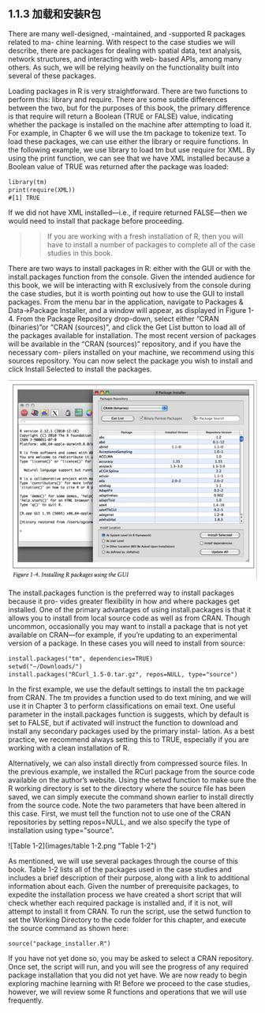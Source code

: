 ## 1.1.3 加载和安装R包 ##

There are many well-designed, -maintained, and -supported R packages related to ma- chine learning. With respect to the case studies we will describe, there are packages for dealing with spatial data, text analysis, network structures, and interacting with web- based APIs, among many others. As such, we will be relying heavily on the functionality built into several of these packages.

Loading packages in R is very straightforward. There are two functions to perform this: library and require. There are some subtle differences between the two, but for the purposes of this book, the primary difference is that require will return a Boolean (TRUE or FALSE) value, indicating whether the package is installed on the machine after attempting to load it. For example, in Chapter 6 we will use the tm package to tokenize text. To load these packages, we can use either the library or require functions. In the following example, we use library to load tm but use require for XML. By using the print function, we can see that we have XML installed because a Boolean value of TRUE was returned after the package was loaded:

    library(tm)
    print(require(XML))
    #[1] TRUE

If we did not have XML installed—i.e., if require returned FALSE—then we would need to install that package before proceeding.

>>If you are working with a fresh installation of R, then you will have to install a number of packages to complete all of the case studies in this book.

There are two ways to install packages in R: either with the GUI or with the install.packages function from the console. Given the intended audience for this book, we will be interacting with R exclusively from the console during the case studies, but it is worth pointing out how to use the GUI to install packages. From the menu bar in the application, navigate to Packages & Data→Package Installer, and a window will appear, as displayed in Figure 1-4. From the Package Repository drop-down, select either “CRAN (binaries)”or “CRAN (sources)”, and click the Get List button to load all of the packages available for installation. The most recent version of packages will be available in the “CRAN (sources)” repository, and if you have the necessary com- pilers installed on your machine, we recommend using this sources repository. You can now select the package you wish to install and click Install Selected to install the packages.

![Figure 1-4](<images/figure 1-4.png> "Figure 1-4")

The install.packages function is the preferred way to install packages because it pro- vides greater flexibility in how and where packages get installed. One of the primary advantages of using install.packages is that it allows you to install from local source code as well as from CRAN. Though uncommon, occasionally you may want to install a package that is not yet available on CRAN—for example, if you’re updating to an experimental version of a package. In these cases you will need to install from source:

    install.packages("tm", dependencies=TRUE)
    setwd("~/Downloads/")
    install.packages("RCurl_1.5-0.tar.gz", repos=NULL, type="source")

In the first example, we use the default settings to install the tm package from CRAN. The tm provides a function used to do text mining, and we will use it in Chapter 3 to perform classifications on email text. One useful parameter in the install.packages function is suggests, which by default is set to FALSE, but if activated will instruct the function to download and install any secondary packages used by the primary instal- lation. As a best practice, we recommend always setting this to TRUE, especially if you are working with a clean installation of R.

Alternatively, we can also install directly from compressed source files. In the previous example, we installed the RCurl package from the source code available on the author’s website. Using the setwd function to make sure the R working directory is set to the directory where the source file has been saved, we can simply execute the command shown earlier to install directly from the source code. Note the two parameters that have been altered in this case. First, we must tell the function not to use one of the CRAN repositories by setting repos=NULL, and we also specify the type of installation using type="source".

![Table 1-2](images/table 1-2.png "Table 1-2")

As mentioned, we will use several packages through the course of this book. Table 1-2 lists all of the packages used in the case studies and includes a brief description of their purpose, along with a link to additional information about each. Given the number of prerequisite packages, to expedite the installation process we have created a short script that will check whether each required package is installed and, if it is not, will attempt to install it from CRAN. To run the script, use the setwd function to set the Working Directory to the code folder for this chapter, and execute the source command as shown here:

    source("package_installer.R")

If you have not yet done so, you may be asked to select a CRAN repository. Once set, the script will run, and you will see the progress of any required package installation that you did not yet have. We are now ready to begin exploring machine learning with R! Before we proceed to the case studies, however, we will review some R functions and operations that we will use frequently.


